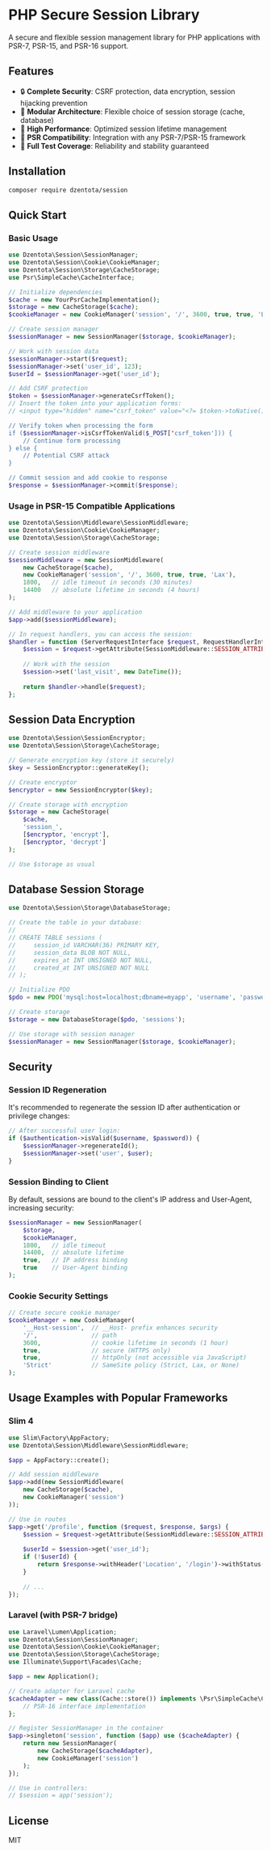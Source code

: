 # PHP Secure Session Library

A secure and flexible session management library for PHP applications with PSR-7, PSR-15, and PSR-16 support.

## Features

- 🔒 **Complete Security**: CSRF protection, data encryption, session hijacking prevention
- 🧱 **Modular Architecture**: Flexible choice of session storage (cache, database)
- 🚀 **High Performance**: Optimized session lifetime management
- 🔌 **PSR Compatibility**: Integration with any PSR-7/PSR-15 framework
- 🧪 **Full Test Coverage**: Reliability and stability guaranteed

## Installation

```bash
composer require dzentota/session
```

## Quick Start

### Basic Usage

```php
use Dzentota\Session\SessionManager;
use Dzentota\Session\Cookie\CookieManager;
use Dzentota\Session\Storage\CacheStorage;
use Psr\SimpleCache\CacheInterface;

// Initialize dependencies
$cache = new YourPsrCacheImplementation();
$storage = new CacheStorage($cache);
$cookieManager = new CookieManager('session', '/', 3600, true, true, 'Lax');

// Create session manager
$sessionManager = new SessionManager($storage, $cookieManager);

// Work with session data
$sessionManager->start($request);
$sessionManager->set('user_id', 123);
$userId = $sessionManager->get('user_id');

// Add CSRF protection
$token = $sessionManager->generateCsrfToken();
// Insert the token into your application forms:
// <input type="hidden" name="csrf_token" value="<?= $token->toNative() ?>">

// Verify token when processing the form
if ($sessionManager->isCsrfTokenValid($_POST['csrf_token'])) {
    // Continue form processing
} else {
    // Potential CSRF attack
}

// Commit session and add cookie to response
$response = $sessionManager->commit($response);
```

### Usage in PSR-15 Compatible Applications

```php
use Dzentota\Session\Middleware\SessionMiddleware;
use Dzentota\Session\Cookie\CookieManager;
use Dzentota\Session\Storage\CacheStorage;

// Create session middleware
$sessionMiddleware = new SessionMiddleware(
    new CacheStorage($cache),
    new CookieManager('session', '/', 3600, true, true, 'Lax'),
    1800,   // idle timeout in seconds (30 minutes)
    14400   // absolute lifetime in seconds (4 hours)
);

// Add middleware to your application
$app->add($sessionMiddleware);

// In request handlers, you can access the session:
$handler = function (ServerRequestInterface $request, RequestHandlerInterface $handler) {
    $session = $request->getAttribute(SessionMiddleware::SESSION_ATTRIBUTE);
    
    // Work with the session
    $session->set('last_visit', new DateTime());
    
    return $handler->handle($request);
};
```

## Session Data Encryption

```php
use Dzentota\Session\SessionEncryptor;
use Dzentota\Session\Storage\CacheStorage;

// Generate encryption key (store it securely)
$key = SessionEncryptor::generateKey();

// Create encryptor
$encryptor = new SessionEncryptor($key);

// Create storage with encryption
$storage = new CacheStorage(
    $cache,
    'session_',
    [$encryptor, 'encrypt'],
    [$encryptor, 'decrypt']
);

// Use $storage as usual
```

## Database Session Storage

```php
use Dzentota\Session\Storage\DatabaseStorage;

// Create the table in your database:
// 
// CREATE TABLE sessions (
//     session_id VARCHAR(36) PRIMARY KEY,
//     session_data BLOB NOT NULL,
//     expires_at INT UNSIGNED NOT NULL,
//     created_at INT UNSIGNED NOT NULL
// );

// Initialize PDO
$pdo = new PDO('mysql:host=localhost;dbname=myapp', 'username', 'password');

// Create storage
$storage = new DatabaseStorage($pdo, 'sessions');

// Use storage with session manager
$sessionManager = new SessionManager($storage, $cookieManager);
```

## Security

### Session ID Regeneration

It's recommended to regenerate the session ID after authentication or privilege changes:

```php
// After successful user login:
if ($authentication->isValid($username, $password)) {
    $sessionManager->regenerateId();
    $sessionManager->set('user', $user);
}
```

### Session Binding to Client

By default, sessions are bound to the client's IP address and User-Agent, increasing security:

```php
$sessionManager = new SessionManager(
    $storage,
    $cookieManager,
    1800,   // idle timeout
    14400,  // absolute lifetime
    true,   // IP address binding
    true    // User-Agent binding
);
```

### Cookie Security Settings

```php
// Create secure cookie manager
$cookieManager = new CookieManager(
    '__Host-session',  // __Host- prefix enhances security
    '/',               // path
    3600,              // cookie lifetime in seconds (1 hour)
    true,              // secure (HTTPS only)
    true,              // httpOnly (not accessible via JavaScript)
    'Strict'           // SameSite policy (Strict, Lax, or None)
);
```

## Usage Examples with Popular Frameworks

### Slim 4

```php
use Slim\Factory\AppFactory;
use Dzentota\Session\Middleware\SessionMiddleware;

$app = AppFactory::create();

// Add session middleware
$app->add(new SessionMiddleware(
    new CacheStorage($cache),
    new CookieManager('session')
));

// Use in routes
$app->get('/profile', function ($request, $response, $args) {
    $session = $request->getAttribute(SessionMiddleware::SESSION_ATTRIBUTE);
    
    $userId = $session->get('user_id');
    if (!$userId) {
        return $response->withHeader('Location', '/login')->withStatus(302);
    }
    
    // ...
});
```

### Laravel (with PSR-7 bridge)

```php
use Laravel\Lumen\Application;
use Dzentota\Session\SessionManager;
use Dzentota\Session\Cookie\CookieManager;
use Dzentota\Session\Storage\CacheStorage;
use Illuminate\Support\Facades\Cache;

$app = new Application();

// Create adapter for Laravel cache
$cacheAdapter = new class(Cache::store()) implements \Psr\SimpleCache\CacheInterface {
    // PSR-16 interface implementation
};

// Register SessionManager in the container
$app->singleton('session', function ($app) use ($cacheAdapter) {
    return new SessionManager(
        new CacheStorage($cacheAdapter),
        new CookieManager('session')
    );
});

// Use in controllers:
// $session = app('session');
```

## License

MIT
